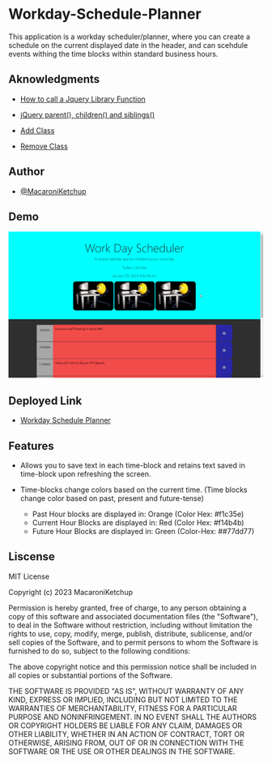# Workday-Schedule-Planner

This application is a workday scheduler/planner, where you can create a schedule on the current displayed date in the header, and can scehdule events withing the time blocks within standard business hours.

## Aknowledgments

- [How to call a Jquery Library Function](https://www.tutorialspoint.com/How-to-call-a-jQuery-library-function)

- [jQuery parent(), children() and siblings()](http://net-informations.com/jq/iq/parent.htm)

- [Add Class](https://api.jquery.com/addClass/)

- [Remove Class](https://api.jquery.com/removeClass/)

## Author

- [@MacaroniKetchup](https://github.com/MacaroniKetchup)

## Demo

![Woday-Schedule-Planner](./assets/image/plannerdemo.gif)

## Deployed Link

- [Workday Schedule Planner](https://macaroniketchup.github.io/workday-schedule-planner/)

## Features

- Allows you to save text in each time-block and retains text saved in time-block upon refreshing the screen.

- Time-blocks change colors based on the current time. (Time blocks change color based on past, present and future-tense)
    - Past Hour blocks are displayed in: Orange (Color Hex: #f1c35e)
    - Current Hour Blocks are displayed in: Red (Color Hex: #f14b4b)
    - Future Hour Blocks are displayed in: Green (Color-Hex: ##77dd77)

## Liscense

MIT License

Copyright (c) 2023 MacaroniKetchup

Permission is hereby granted, free of charge, to any person obtaining a copy
of this software and associated documentation files (the "Software"), to deal
in the Software without restriction, including without limitation the rights
to use, copy, modify, merge, publish, distribute, sublicense, and/or sell
copies of the Software, and to permit persons to whom the Software is
furnished to do so, subject to the following conditions:

The above copyright notice and this permission notice shall be included in all
copies or substantial portions of the Software.

THE SOFTWARE IS PROVIDED "AS IS", WITHOUT WARRANTY OF ANY KIND, EXPRESS OR
IMPLIED, INCLUDING BUT NOT LIMITED TO THE WARRANTIES OF MERCHANTABILITY,
FITNESS FOR A PARTICULAR PURPOSE AND NONINFRINGEMENT. IN NO EVENT SHALL THE
AUTHORS OR COPYRIGHT HOLDERS BE LIABLE FOR ANY CLAIM, DAMAGES OR OTHER
LIABILITY, WHETHER IN AN ACTION OF CONTRACT, TORT OR OTHERWISE, ARISING FROM,
OUT OF OR IN CONNECTION WITH THE SOFTWARE OR THE USE OR OTHER DEALINGS IN THE
SOFTWARE.

